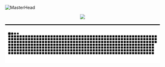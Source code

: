 ![MasterHead](https://user-images.githubusercontent.com/113350806/236842414-18101a37-92f5-4de7-a46d-eeaca6e16cbd.gif)
<p align="center">
  <img src="https://cdn.pixabay.com/animation/2024/05/16/21/45/21-45-34-3_512.gif" width="200px" />
</p>
<hr style="height:3px; />
<p align="center">
  <img src="./snake.svg" width="900px" />
</p>
